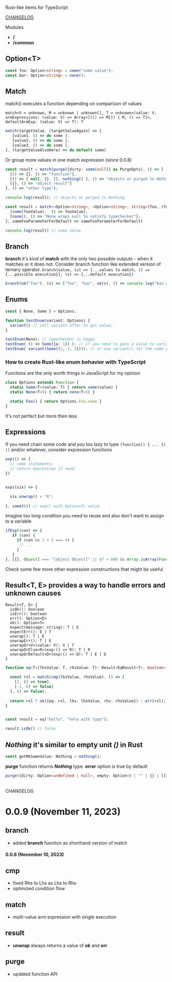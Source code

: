 Rust-like items for TypeScript

[CHANGELOG](#changelog)

Modules
- **/**
- **/common**

## Option\<T>

```ts
const foo: Option<string> = some("some value");
const bar: Option<string> = none();
```
## Match
match() executes a function depending on comparison of values

```match<V = unknown, M = unknown | unknown[], T = unknown>(value: V, armExpressions: (value: V) => Array<[(() => M[]) | M, () => T]>, defaultArmExp: (value: V) => T): T```

```ts
match(targetValue, (targetValueAgain) => [
   [value1, () => do some ],
   [value2, () => do some ],
   [value3, () => do some ],
], (targetValueAlsoHere) => do default some)
```
Or group more values in one match expression (since 0.0.8)
```ts
const result = match(purge({dirty: some(null)} as PurgeOpts), () => [
  [() => {}, () => "function"],
  [() => [ null, {}, [], nothing() ], () => "objects or purged to Nothing"],
  [{}, () => "object result"]
], () => "other type");

console.log(result); // objects or purged to Nothing
```

```ts
const result = match<<Option<string>, <Option<string>, string>(foo, (fooValue) => [
  [some(fooValue),  () => fooValue],
  [none(), () => "None wraps null to satisfy typechecker"],
], sameFooParameterForDefault => sameFooParameterForDefault)

console.log(result) // some value

```
## Branch
**branch** it's kind of **match** with the only two possible outputs - when it matches or it does not.
Consider branch function like extended version of ternary operator.
```branch(value, (v) => [...values to match, () => {...possible execution}], (v) => {...default execution})```

```ts
branch(ok("foo"), (v) => ["foo", "baz", ok(v), () => console.log("baz or " + v)], (e) => err(e).expect("bar!!!"));
```
## Enums

```ts
const { None, Some } = Options;

function testEnum(variant: Options) {
  variant() // call variant after to get value;
}

testEnum(None); // typechecker is happy
testEnum( () => Some({a: 1}) ); // if you need to pass a value to variant then wrap it in another function
testEnum( variant(Some([1, 2, 3]))); // or use variant() for the same purpose
```

### How to create Rust-like enum behavior with TypeScript
Functions are the only worth things in JavaScript for my opinion

```ts
class Options extends Function {
  static Some<T>(value: T) { return some(value) }
  static None<T>() { return none<T>() }

  static Foo() { return Options.Foo.name }
}
```
It's not perfect but more then less

## Expressions

If you need chain some code and you too lazy to type ```(function() { ... })()``` and/or whatever, consider expression functions

```ts
exp(() => {
  // some statements;
  // return expression if need
})


exp((six) => {

  six.unwrap() + "6";
 
}, some(6)) // exp() with Option<T> value
```

Imagine too long condition you need to reuse and also don't want to assign to a variable

```ts
ifExp((con) => {
   if (con) {
     if (con && 2 + 2 === 4) {
      // ...
     }
   }
}, [{}, Object] === "[object Object]" || 87 < 800 && Array.isArray(Function()) || !amIhungry

```
Check some few more other expression constructions that might be useful


## Result<T, E> provides a way to handle errors and unknown causes

```
Result<T, E> {
  isOk(): boolean
  isErr(): boolean
  err(): Option<E>
  ok(): Option<T>
  expect(message: string): T | E
  expectErr(): E | T
  unwrap(): T | E
  unwrapErr(): T | E
  unwrapOr<V>(value: V): V | T
  unwrapOrElse<R>(exp:() => R): T | R
  unwrapOrDefault<D>(exp:() => D): T | E | D
}
```
  
```ts
function eq<T>(lhsValue: T, rhsValue: T): Result<EqResult<T>, boolean> {

  const rsl = match(cmp(lhsValue, rhsValue), () => [
    [1, () => true],
    [-1, () => false]
  ], () => false);
  
  return rsl ? ok({eq: rsl, lhs: lhsValue, rhs: rhsValue}) : err(rsl);
}


const result = eq("hello", "helo with typo");

result.isOk() // false
```

## ***Nothing*** it's similar to empty unit ***()*** in Rust

```ts
const getMeSomeValue: Nothing = nothing();
```
**purge** function returns ***Nothing*** type. **error** option is true by default
```ts 
purge({dirty: Option<undefined | null>, empty: Option<0 | "" | {} | []>, error: boolean}: PurgeOpts): Nothing
```
<br>
<a id="changelog">CHANGELOG</a>

# 0.0.9 (November 11, 2023)

## branch
 - added **branch** function as shorthand version of match

#### 0.0.8 (November 10, 2023)

## cmp
 - fixed Rhs to Lhs as Lhs to Rhs
 - optimized condition flow

## match
 - multi-value arm expression with single execution

## result
 - **unwrap** always returns a value of **ok** and **err**

## purge
 - updated function API
